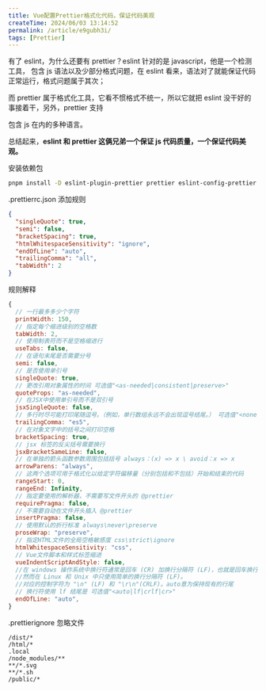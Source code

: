 ```yaml
---
title: Vue配置Prettier格式化代码，保证代码美观
createTime: 2024/06/03 13:14:52
permalink: /article/e9gubh3i/
tags: [Prettier]
---
```


有了 eslint，为什么还要有 prettier？eslint 针对的是 javascript，他是一个检测工具，
包含 js 语法以及少部分格式问题，在 eslint 看来，语法对了就能保证代码正常运行，格式问题属于其次；

<!-- more -->

而 prettier 属于格式化工具，它看不惯格式不统一，所以它就把 eslint 没干好的事接着干，另外，prettier 支持

包含 js 在内的多种语言。

总结起来，**eslint 和 prettier 这俩兄弟一个保证 js 代码质量，一个保证代码美观。**

安装依赖包

```bash
pnpm install -D eslint-plugin-prettier prettier eslint-config-prettier
```

.prettierrc.json 添加规则

```json
{
  "singleQuote": true,
  "semi": false,
  "bracketSpacing": true,
  "htmlWhitespaceSensitivity": "ignore",
  "endOfLine": "auto",
  "trailingComma": "all",
  "tabWidth": 2
}
```

规则解释

```javascript
{
  // 一行最多多少个字符
  printWidth: 150,
  // 指定每个缩进级别的空格数
  tabWidth: 2,
  // 使用制表符而不是空格缩进行
  useTabs: false,
  // 在语句末尾是否需要分号
  semi: false,
  // 是否使用单引号
  singleQuote: true,
  // 更改引用对象属性的时间 可选值"<as-needed|consistent|preserve>"
  quoteProps: "as-needed",
  // 在JSX中使用单引号而不是双引号
  jsxSingleQuote: false,
  // 多行时尽可能打印尾随逗号。（例如，单行数组永远不会出现逗号结尾。） 可选值"<none|es5|all>"，默认none
  trailingComma: "es5",
  // 在对象文字中的括号之间打印空格
  bracketSpacing: true,
  // jsx 标签的反尖括号需要换行
  jsxBracketSameLine: false,
  // 在单独的箭头函数参数周围包括括号 always：(x) => x \ avoid：x => x
  arrowParens: "always",
  // 这两个选项可用于格式化以给定字符偏移量（分别包括和不包括）开始和结束的代码
  rangeStart: 0,
  rangeEnd: Infinity,
  // 指定要使用的解析器，不需要写文件开头的 @prettier
  requirePragma: false,
  // 不需要自动在文件开头插入 @prettier
  insertPragma: false,
  // 使用默认的折行标准 always\never\preserve
  proseWrap: "preserve",
  // 指定HTML文件的全局空格敏感度 css\strict\ignore
  htmlWhitespaceSensitivity: "css",
  // Vue文件脚本和样式标签缩进
  vueIndentScriptAndStyle: false,
  //在 windows 操作系统中换行符通常是回车 (CR) 加换行分隔符 (LF)，也就是回车换行(CRLF)，
  //然而在 Linux 和 Unix 中只使用简单的换行分隔符 (LF)。
  //对应的控制字符为 "\n" (LF) 和 "\r\n"(CRLF)。auto意为保持现有的行尾
  // 换行符使用 lf 结尾是 可选值"<auto|lf|crlf|cr>"
  endOfLine: "auto",
}
```

.prettierignore 忽略文件

```
/dist/*
/html/*
.local
/node_modules/**
**/*.svg
**/*.sh
/public/*
```
